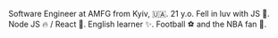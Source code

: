 Software Engineer at AMFG
from Kyiv, 🇺🇦.
21 y.o.
Fell in luv with JS 🤍.
Node JS 🔥 / React 🚀.
English learner ✨.
Football ⚽ and the NBA fan 🏀.

